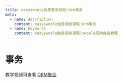 ```yaml
---
title: easyswoole免费教学视频:Orm事务
meta:
  - name: description
    content: easyswoole免费视频课程:Orm事务
  - name: keywords
    content: easyswoole免费视频课程|swoole框架免费教程
---
```


# 事务

教学视频可查看 [ORM聚合](https://www.bilibili.com/video/BV1du4y167Xt)
